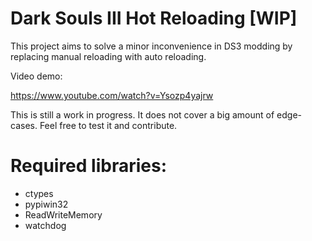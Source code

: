 # Dark Souls III Hot Reloading [WIP]

This project aims to solve a minor inconvenience in DS3 modding by replacing manual reloading with auto reloading.

Video demo:

https://www.youtube.com/watch?v=Ysozp4yajrw

This is still a work in progress. It does not cover a big amount of edge-cases. Feel free to test it and contribute.

# Required libraries:

- ctypes
- pypiwin32
- ReadWriteMemory
- watchdog
